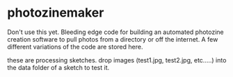 photozinemaker
==============

Don't use this yet. Bleeding edge code for building an automated photozine
creation software to pull photos from a directory or off the internet.
A few different variations of the code are stored here.

these are processing sketches. drop images (test1.jpg, test2.jpg, etc.....) into the data folder of a sketch to test it.
